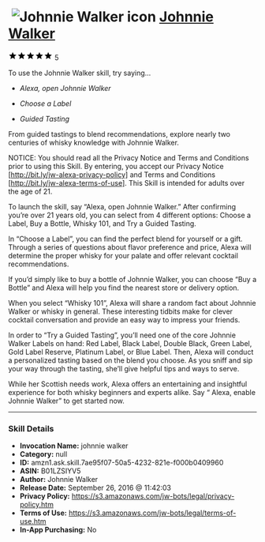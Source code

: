 # &nbsp;<img src="skill_icon" alt="Johnnie Walker icon" width="36"> [Johnnie Walker](http://alexa.amazon.com/#skills/amzn1.ask.skill.7ae95f07-50a5-4232-821e-f000b0409960)
![5 stars](../../images/ic_star_black_18dp_1x.png)![5 stars](../../images/ic_star_black_18dp_1x.png)![5 stars](../../images/ic_star_black_18dp_1x.png)![5 stars](../../images/ic_star_black_18dp_1x.png)![5 stars](../../images/ic_star_black_18dp_1x.png) 5

To use the Johnnie Walker skill, try saying...

* *Alexa, open Johnnie Walker*

* *Choose a Label*

* *Guided Tasting*

From guided tastings to blend recommendations, explore nearly two centuries of whisky knowledge with Johnnie Walker.

NOTICE: You should read all the Privacy Notice and Terms and Conditions prior to using this Skill.  By entering, you accept our Privacy Notice [http://bit.ly/jw-alexa-privacy-policy] and Terms and Conditions [http://bit.ly/jw-alexa-terms-of-use]. This Skill is intended for adults over the age of 21.

To launch the skill, say “Alexa, open Johnnie Walker.” After confirming you’re over 21 years old, you can select from 4 different options: Choose a Label, Buy a Bottle, Whisky 101, and Try a Guided Tasting.

In “Choose a Label”, you can find the perfect blend for yourself or a gift. Through a series of questions about flavor preference and price, Alexa will determine the proper whisky for your palate and offer relevant cocktail recommendations.

If you’d simply like to buy a bottle of Johnnie Walker, you can choose “Buy a Bottle” and Alexa will help you find the nearest store or delivery option.

When you select “Whisky 101”, Alexa will share a random fact about Johnnie Walker or whisky in general. These interesting tidbits make for clever cocktail conversation and provide an easy way to impress your friends.

In order to “Try a Guided Tasting”, you’ll need one of the core Johnnie Walker Labels on hand: Red Label, Black Label, Double Black, Green Label, Gold Label Reserve, Platinum Label, or Blue Label. Then, Alexa will conduct a personalized tasting based on the blend you choose. As you sniff and sip your way through the tasting, she’ll give helpful tips and ways to serve. 

While her Scottish needs work, Alexa offers an entertaining and insightful experience for both whisky beginners and experts alike. Say “ Alexa, enable Johnnie Walker” to get started now.

***

### Skill Details

* **Invocation Name:** johnnie walker
* **Category:** null
* **ID:** amzn1.ask.skill.7ae95f07-50a5-4232-821e-f000b0409960
* **ASIN:** B01LZSIYV5
* **Author:** Johnnie Walker
* **Release Date:** September 26, 2016 @ 11:42:03
* **Privacy Policy:** https://s3.amazonaws.com/jw-bots/legal/privacy-policy.htm
* **Terms of Use:** https://s3.amazonaws.com/jw-bots/legal/terms-of-use.htm
* **In-App Purchasing:** No
